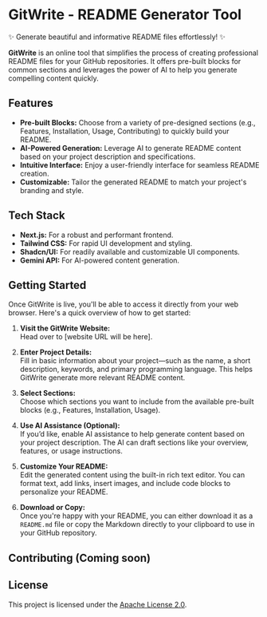 # GitWrite - README Generator Tool

✨ Generate beautiful and informative README files effortlessly! ✨

**GitWrite** is an online tool that simplifies the process of creating professional README files for your GitHub repositories.  It offers pre-built blocks for common sections and leverages the power of AI to help you generate compelling content quickly.

## Features

* **Pre-built Blocks:**  Choose from a variety of pre-designed sections (e.g., Features, Installation, Usage, Contributing) to quickly build your README.
* **AI-Powered Generation:** Leverage AI to generate README content based on your project description and specifications.
* **Intuitive Interface:**  Enjoy a user-friendly interface for seamless README creation.
* **Customizable:** Tailor the generated README to match your project's branding and style.

## Tech Stack

* **Next.js:**  For a robust and performant frontend.
* **Tailwind CSS:**  For rapid UI development and styling.
* **Shadcn/UI:**  For readily available and customizable UI components.
* **Gemini API:**  For AI-powered content generation.


## Getting Started

Once GitWrite is live, you'll be able to access it directly from your web browser. Here's a quick overview of how to get started:

1. **Visit the GitWrite Website:**  
   Head over to [website URL will be here].

2. **Enter Project Details:**  
   Fill in basic information about your project—such as the name, a short description, keywords, and primary programming language. This helps GitWrite generate more relevant README content.

3. **Select Sections:**  
   Choose which sections you want to include from the available pre-built blocks (e.g., Features, Installation, Usage).

4. **Use AI Assistance (Optional):**  
   If you’d like, enable AI assistance to help generate content based on your project description. The AI can draft sections like your overview, features, or usage instructions.

5. **Customize Your README:**  
   Edit the generated content using the built-in rich text editor. You can format text, add links, insert images, and include code blocks to personalize your README.

6. **Download or Copy:**  
   Once you're happy with your README, you can either download it as a `README.md` file or copy the Markdown directly to your clipboard to use in your GitHub repository.


## Contributing (Coming soon)


## License

This project is licensed under the [Apache License 2.0](LICENSE).



